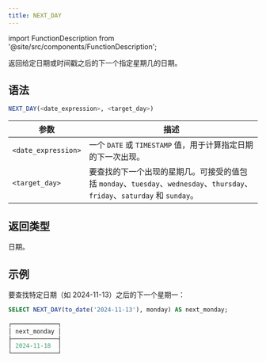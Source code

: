 ```yaml
---
title: NEXT_DAY
---
```


import FunctionDescription from '@site/src/components/FunctionDescription';

<FunctionDescription description="引入或更新于：v1.2.655"/>

返回给定日期或时间戳之后的下一个指定星期几的日期。

## 语法

```sql
NEXT_DAY(<date_expression>, <target_day>)
```

| 参数               | 描述                                                                                                                                                              |
|--------------------|------------------------------------------------------------------------------------------------------------------------------------------------------------------|
| `<date_expression>` | 一个 `DATE` 或 `TIMESTAMP` 值，用于计算指定日期的下一次出现。                                                                                 |
| `<target_day>`      | 要查找的下一个出现的星期几。可接受的值包括 `monday`、`tuesday`、`wednesday`、`thursday`、`friday`、`saturday` 和 `sunday`。 |

## 返回类型

日期。

## 示例

要查找特定日期（如 2024-11-13）之后的下一个星期一：

```sql
SELECT NEXT_DAY(to_date('2024-11-13'), monday) AS next_monday;

┌─────────────┐
│ next_monday │
├─────────────┤
│ 2024-11-18  │
└─────────────┘
```